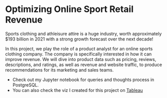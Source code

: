 # Optimizing Online Sport Retail Revenue

Sports clothing and athleisure attire is a huge industry, worth approximately $193 billion in 2021 with a strong growth forecast over the next decade!

In this project, we play the role of a product analyst for an online sports clothing company. The company is specifically interested in how it can improve revenue. We will dive into product data such as pricing, reviews, descriptions, and ratings, as well as revenue and website traffic, to produce recommendations for its marketing and sales teams.

- Check out my Jupyter notebook for queries and thoughts process in PostgreSQL.
- You can also check the viz I created for this project on [Tableau](https://public.tableau.com/views/OptimizingOnlineSportRetailRevenue/Dashboard1?:language=en-US&publish=yes&:display_count=n&:origin=viz_share_link)
